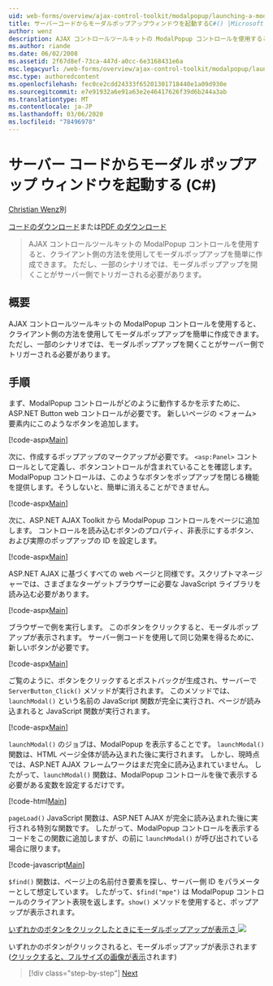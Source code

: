 ```yaml
---
uid: web-forms/overview/ajax-control-toolkit/modalpopup/launching-a-modal-popup-window-from-server-code-cs
title: サーバーコードからモーダルポップアップウィンドウを起動するC#() |Microsoft Docs
author: wenz
description: AJAX コントロールツールキットの ModalPopup コントロールを使用すると、クライアント側の方法を使用してモーダルポップアップを簡単に作成できます。 ただし、一部のシナリオでは、
ms.author: riande
ms.date: 06/02/2008
ms.assetid: 2f67d8ef-73ca-447d-a0cc-6e3168431e6a
msc.legacyurl: /web-forms/overview/ajax-control-toolkit/modalpopup/launching-a-modal-popup-window-from-server-code-cs
msc.type: authoredcontent
ms.openlocfilehash: fec0ce2cdd24333f65201301718440e1a09d930e
ms.sourcegitcommit: e7e91932a6e91a63e2e46417626f39d6b244a3ab
ms.translationtype: MT
ms.contentlocale: ja-JP
ms.lasthandoff: 03/06/2020
ms.locfileid: "78496978"
---
```

# <a name="launching-a-modal-popup-window-from-server-code-c"></a>サーバー コードからモーダル ポップアップ ウィンドウを起動する (C#)

[Christian Wenz](https://github.com/wenz)別

[コードのダウンロード](https://download.microsoft.com/download/2/4/0/24052038-f942-4336-905b-b60ae56f0dd5/ModalPopup1.cs.zip)または[PDF のダウンロード](https://download.microsoft.com/download/b/6/a/b6ae89ee-df69-4c87-9bfb-ad1eb2b23373/modalpopup1CS.pdf)

> AJAX コントロールツールキットの ModalPopup コントロールを使用すると、クライアント側の方法を使用してモーダルポップアップを簡単に作成できます。 ただし、一部のシナリオでは、モーダルポップアップを開くことがサーバー側でトリガーされる必要があります。

## <a name="overview"></a>概要

AJAX コントロールツールキットの ModalPopup コントロールを使用すると、クライアント側の方法を使用してモーダルポップアップを簡単に作成できます。 ただし、一部のシナリオでは、モーダルポップアップを開くことがサーバー側でトリガーされる必要があります。

## <a name="steps"></a>手順

まず、ModalPopup コントロールがどのように動作するかを示すために、ASP.NET Button web コントロールが必要です。 新しいページの &lt;フォーム&gt; 要素内にこのようなボタンを追加します。

[!code-aspx[Main](launching-a-modal-popup-window-from-server-code-cs/samples/sample1.aspx)]

次に、作成するポップアップのマークアップが必要です。 `<asp:Panel>` コントロールとして定義し、ボタンコントロールが含まれていることを確認します。 ModalPopup コントロールは、このようなボタンをポップアップを閉じる機能を提供します。そうしないと、簡単に消えることができません。

[!code-aspx[Main](launching-a-modal-popup-window-from-server-code-cs/samples/sample2.aspx)]

次に、ASP.NET AJAX Toolkit から ModalPopup コントロールをページに追加します。 コントロールを読み込むボタンのプロパティ、非表示にするボタン、および実際のポップアップの ID を設定します。

[!code-aspx[Main](launching-a-modal-popup-window-from-server-code-cs/samples/sample3.aspx)]

ASP.NET AJAX に基づくすべての web ページと同様です。スクリプトマネージャーでは、さまざまなターゲットブラウザーに必要な JavaScript ライブラリを読み込む必要があります。

[!code-aspx[Main](launching-a-modal-popup-window-from-server-code-cs/samples/sample4.aspx)]

ブラウザーで例を実行します。 このボタンをクリックすると、モーダルポップアップが表示されます。 サーバー側コードを使用して同じ効果を得るために、新しいボタンが必要です。

[!code-aspx[Main](launching-a-modal-popup-window-from-server-code-cs/samples/sample5.aspx)]

ご覧のように、ボタンをクリックするとポストバックが生成され、サーバーで `ServerButton_Click()` メソッドが実行されます。 このメソッドでは、`launchModal()` という名前の JavaScript 関数が完全に実行され、ページが読み込まれると JavaScript 関数が実行されます。

[!code-aspx[Main](launching-a-modal-popup-window-from-server-code-cs/samples/sample6.aspx)]

`launchModal()` のジョブは、ModalPopup を表示することです。 `launchModal()` 関数は、HTML ページ全体が読み込まれた後に実行されます。 しかし、現時点では、ASP.NET AJAX フレームワークはまだ完全に読み込まれていません。 したがって、`launchModal()` 関数は、ModalPopup コントロールを後で表示する必要がある変数を設定するだけです。

[!code-html[Main](launching-a-modal-popup-window-from-server-code-cs/samples/sample7.html)]

`pageLoad()` JavaScript 関数は、ASP.NET AJAX が完全に読み込まれた後に実行される特別な関数です。 したがって、ModalPopup コントロールを表示するコードをこの関数に追加しますが、の前に `launchModal()` が呼び出されている場合に限ります。

[!code-javascript[Main](launching-a-modal-popup-window-from-server-code-cs/samples/sample8.js)]

`$find()` 関数は、ページ上の名前付き要素を探し、サーバー側 ID をパラメーターとして想定しています。 したがって、`$find("mpe")` は ModalPopup コントロールのクライアント表現を返します。`show()` メソッドを使用すると、ポップアップが表示されます。

[いずれかのボタンをクリックしたときにモーダルポップアップが表示さ ![](launching-a-modal-popup-window-from-server-code-cs/_static/image2.png)](launching-a-modal-popup-window-from-server-code-cs/_static/image1.png)

いずれかのボタンがクリックされると、モーダルポップアップが表示されます ([クリックすると、フルサイズの画像が表示](launching-a-modal-popup-window-from-server-code-cs/_static/image3.png)されます)

> [!div class="step-by-step"]
> [Next](using-modalpopup-with-a-repeater-control-cs.md)
